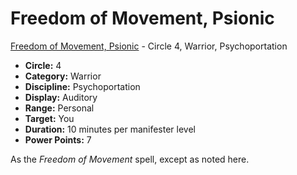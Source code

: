 # Freedom of Movement, Psionic

[Freedom of Movement, Psionic](/Psionics/F/FreedomOfMovementPsionic.md) - Circle 4, Warrior, Psychoportation

- **Circle:** 4
- **Category:** Warrior
- **Discipline:** Psychoportation
- **Display:** Auditory
- **Range:** Personal
- **Target:** You
- **Duration:** 10 minutes per manifester level
- **Power Points:** 7

As the *Freedom of Movement* spell, except as noted here.

